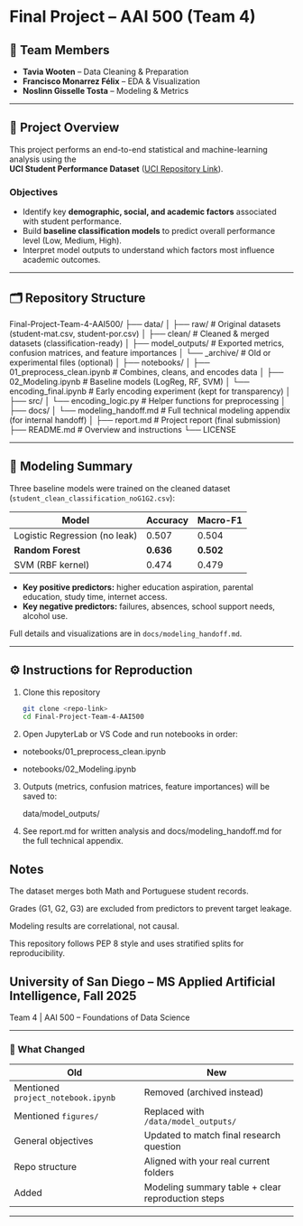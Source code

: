 # Final Project – AAI 500 (Team 4)

## 👥 Team Members
- **Tavia Wooten** – Data Cleaning & Preparation  
- **Francisco Monarrez Félix** – EDA & Visualization  
- **Noslinn Gisselle Tosta** – Modeling & Metrics  

---

## 📘 Project Overview
This project performs an end-to-end statistical and machine-learning analysis using the  
**UCI Student Performance Dataset** ([UCI Repository Link](https://archive.ics.uci.edu/dataset/320/student+performance)).

### Objectives
- Identify key **demographic, social, and academic factors** associated with student performance.  
- Build **baseline classification models** to predict overall performance level (Low, Medium, High).  
- Interpret model outputs to understand which factors most influence academic outcomes.

---

## 🗂️ Repository Structure

Final-Project-Team-4-AAI500/
├── data/
│   ├── raw/                # Original datasets (student-mat.csv, student-por.csv)
│   ├── clean/              # Cleaned & merged datasets (classification-ready)
│   ├── model_outputs/      # Exported metrics, confusion matrices, and feature importances
│   └── _archive/           # Old or experimental files (optional)
│
├── notebooks/
│   ├── 01_preprocess_clean.ipynb   # Combines, cleans, and encodes data
│   ├── 02_Modeling.ipynb           # Baseline models (LogReg, RF, SVM)
│   └── encoding_final.ipynb        # Early encoding experiment (kept for transparency)
│
├── src/
│   └── encoding_logic.py           # Helper functions for preprocessing
│
├── docs/
│   └── modeling_handoff.md         # Full technical modeling appendix (for internal handoff)
│
├── report.md                       # Project report (final submission)
├── README.md                       # Overview and instructions
└── LICENSE

---

## 🧠 Modeling Summary
Three baseline models were trained on the cleaned dataset (`student_clean_classification_noG1G2.csv`):

| Model | Accuracy | Macro-F1 |
|--------|-----------|-----------|
| Logistic Regression (no leak) | 0.507 | 0.504 |
| **Random Forest** | **0.636** | **0.502** |
| SVM (RBF kernel) | 0.474 | 0.479 |

- **Key positive predictors:** higher education aspiration, parental education, study time, internet access.  
- **Key negative predictors:** failures, absences, school support needs, alcohol use.

Full details and visualizations are in `docs/modeling_handoff.md`.

---

## ⚙️ Instructions for Reproduction
1. Clone this repository  
   ```bash
   git clone <repo-link>
   cd Final-Project-Team-4-AAI500

2. Open JupyterLab or VS Code and run notebooks in order:

- notebooks/01_preprocess_clean.ipynb

- notebooks/02_Modeling.ipynb

3. Outputs (metrics, confusion matrices, feature importances) will be saved to:

   data/model_outputs/

4. See report.md for written analysis and docs/modeling_handoff.md for the full technical appendix.


## Notes

The dataset merges both Math and Portuguese student records.

Grades (G1, G2, G3) are excluded from predictors to prevent target leakage.

Modeling results are correlational, not causal.

This repository follows PEP 8 style and uses stratified splits for reproducibility.


## University of San Diego – MS Applied Artificial Intelligence, Fall 2025
Team 4 | AAI 500 – Foundations of Data Science



---

### 🧩 What Changed
| Old | New |
|------|------|
| Mentioned `project_notebook.ipynb` | Removed (archived instead) |
| Mentioned `figures/` | Replaced with `/data/model_outputs/` |
| General objectives | Updated to match final research question |
| Repo structure | Aligned with your real current folders |
| Added | Modeling summary table + clear reproduction steps |

---
